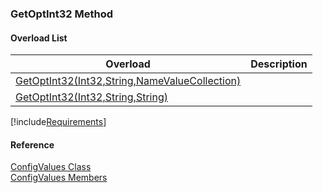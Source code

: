 ﻿### GetOptInt32 Method

#### Overload List

| Overload | Description |
| --- | --- |
| [GetOptInt32(Int32,String,NameValueCollection)](FChoice.Common~FChoice.Common.ConfigValues~GetOptInt32(Int32,String,NameValueCollection).md) |   |
| [GetOptInt32(Int32,String,String)](FChoice.Common~FChoice.Common.ConfigValues~GetOptInt32(Int32,String,String).md) |   |

[!include[Requirements](../partials/requirements.md)]

#### Reference

[ConfigValues Class](FChoice.Common~FChoice.Common.ConfigValues.md)  
[ConfigValues Members](FChoice.Common~FChoice.Common.ConfigValues_members.md)